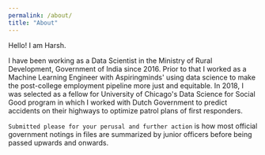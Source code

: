 ```yaml
---
permalink: /about/
title: "About"
---
```


Hello! I am Harsh. 

I have been working as a Data Scientist in the Ministry of Rural Development, Government of India since 2016. Prior to that I worked as a Machine Learning Engineer with Aspiringminds' using data science to make the post-college employment pipeline more just and equitable. In 2018, I was selected as a fellow for University of Chicago's Data Science for Social Good program in which I worked with Dutch Government to predict accidents on their highways to optimize patrol plans of first responders.

`Submitted please for your perusal and further action` is how most official government notings in files are summarized by junior officers before being passed upwards and onwards.
